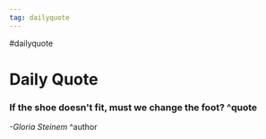 ```yaml
---
tag: dailyquote
---
```


#dailyquote

# Daily Quote

### If the shoe doesn't fit, must we change the foot? ^quote
*-Gloria Steinem* ^author
